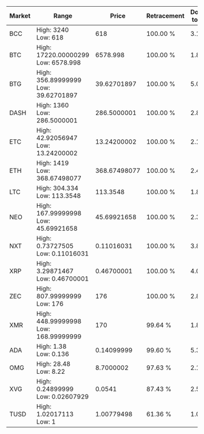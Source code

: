 | Market | Range | Price| Retracement | Doubles to 50% |
| --- | --- | --- | --- | --- |
| BCC | High: 3240<br />Low: 618 | 618 | 100.00 % | 3.12 |
| BTC | High: 17220.00000299<br />Low: 6578.998 | 6578.998 | 100.00 % | 1.81 |
| BTG | High: 356.89999999<br />Low: 39.62701897 | 39.62701897 | 100.00 % | 5.00 |
| DASH | High: 1360<br />Low: 286.5000001 | 286.5000001 | 100.00 % | 2.87 |
| ETC | High: 42.92056947<br />Low: 13.24200002 | 13.24200002 | 100.00 % | 2.12 |
| ETH | High: 1419<br />Low: 368.67498077 | 368.67498077 | 100.00 % | 2.42 |
| LTC | High: 304.334<br />Low: 113.3548 | 113.3548 | 100.00 % | 1.84 |
| NEO | High: 167.99999998<br />Low: 45.69921658 | 45.69921658 | 100.00 % | 2.34 |
| NXT | High: 0.73727505<br />Low: 0.11016031 | 0.11016031 | 100.00 % | 3.85 |
| XRP | High: 3.29871467<br />Low: 0.46700001 | 0.46700001 | 100.00 % | 4.03 |
| ZEC | High: 807.99999999<br />Low: 176 | 176 | 100.00 % | 2.80 |
| XMR | High: 448.99999998<br />Low: 168.99999999 | 170 | 99.64 % | 1.82 |
| ADA | High: 1.38<br />Low: 0.136 | 0.14099999 | 99.60 % | 5.38 |
| OMG | High: 28.48<br />Low: 8.22 | 8.7000002 | 97.63 % | 2.11 |
| XVG | High: 0.24899999<br />Low: 0.02607929 | 0.0541 | 87.43 % | 2.54 |
| TUSD | High: 1.02017113<br />Low: 1 | 1.00779498 | 61.36 % | 1.00 |
